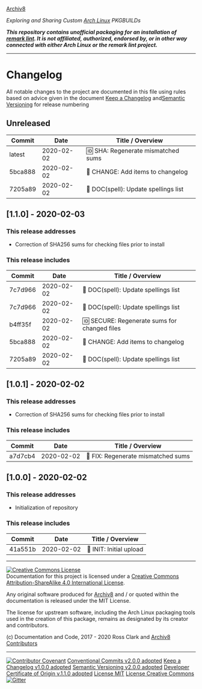 [Archiv8](https://archiv8.github.io/)

_Exploring and Sharing Custom [Arch Linux](https://www.archlinux.org/) PKGBUILDs_

**_This repository contains unofficial packaging for an installation of [remark lint](https://github.com/remarkjs/remark-lint).  It is not affiliated, authorized, endorsed by, or in other way connected with either Arch Linux or the remark lint project._**

---

# Changelog

All notable changes to the project are documented in this file using rules based on advice given in the document [Keep a Changelog](https://keepachangelog.com/en/1.0.0/) and[Semantic Versioning](https://semver.org/spec/v2.0.0.html) for release numbering

## Unreleased

| Commit  | Date       | Title / Overview                                      |
| ------- | ---------- | ----------------------------------------------------- |
|  latest | 2020-02-02 | :id: SHA: Regenerate mismatched sums                  |
| 5bca888 | 2020-02-02 | :date: CHANGE: Add items to changelog                 |
| 7205a89 | 2020-02-02 | :pencil: DOC(spell): Update spellings list            |

## [1.1.0] - 2020-02-03

### This release addresses

- Correction of SHA256 sums for checking files prior to install

### This release includes

| Commit  | Date       | Title / Overview                                      |
| ------- | ---------- | ----------------------------------------------------- |
| 7c7d966 | 2020-02-02 | :pencil: DOC(spell): Update spellings list            |
| 7c7d966 | 2020-02-02 | :pencil: DOC(spell): Update spellings list            |
| b4ff35f | 2020-02-02 | :id: SECURE: Regenerate sums for changed files        |
| 5bca888 | 2020-02-02 | :date: CHANGE: Add items to changelog                 |
| 7205a89 | 2020-02-02 | :pencil: DOC(spell): Update spellings list            |

## [1.0.1] - 2020-02-02

### This release addresses

- Correction of SHA256 sums for checking files prior to install

### This release includes

| Commit  | Date       | Title / Overview                                      |
| ------- | ---------- | ----------------------------------------------------- |
| a7d7cb4 | 2020-02-02 | :wrench: FIX: Regenerate mismatched sums              |

## [1.0.0] - 2020-02-02

### This release addresses

- Initialization of repository

### This release includes

| Commit  | Date       | Title / Overview                                      |
| ------- | ---------- | ----------------------------------------------------- |
| 41a551b | 2020-02-02 | :tada: INIT: Initial upload                           |

---

<a rel="license" href="http://creativecommons.org/licenses/by-sa/4.0/"><img alt="Creative Commons License" style="border-width:0" src="https://i.creativecommons.org/l/by-sa/4.0/88x31.png" /></a><br />Documentation for this project is licensed under a <a rel="license" href="http://creativecommons.org/licenses/by-sa/4.0/">Creative Commons Attribution-ShareAlike 4.0 International License</a>.

Any original software produced for [Archiv8](https://archiv8.github.io/) and / or quoted within the documentation is released under the MIT License.

The license for upstream software, including the Arch Linux packaging tools used in the creation of this package, remains as designated by its creator and contributors.

(c) Documentation and Code, 2017 - 2020 Ross Clark and [Archiv8 Contributors](https://github.com/Archiv8/nodejs-remark-lint/people)

---

[![Contributor Covenant](https://img.shields.io/badge/Contributor%20Covenant-v2.0.0%20adopted-ff69b4.svg)](CODE-OF-CONDUCT.md)
[Conventional Commits v2.0.0 adopted](https://www.conventionalcommits.org)
[Keep a Changelog v1.0.0 adopted](https://keepachangelog.com)
[Semantic Versioning v2.0.0 adopted](https://semver.org)
[Developer Certificate of Origin v.1.1.0 adopted](https://developercertificate.org)
[License MIT](https://opensource.org/licenses/MIT)
[License Creative Commons](https://creativecommons.org)
[![Gitter](https://badges.gitter.im/Archiv8/community.svg)](https://gitter.im/Archiv8/community?utm_source=badge&utm_medium=badge&utm_campaign=pr-badge)
